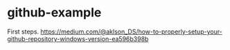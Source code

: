 # github-example
First steps. https://medium.com/@aklson_DS/how-to-properly-setup-your-github-repository-windows-version-ea596b398b
